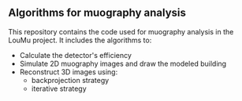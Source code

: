 ## Algorithms for muography analysis

This repository contains the code used for muography analysis in the LouMu project.
It includes the algorithms to:
-  Calculate the detector's efficiency
-  Simulate 2D muography images and draw the modeled building
-  Reconstruct 3D images using:
      * backprojection strategy
      * iterative strategy
